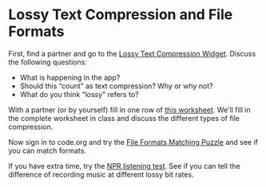 # Lossy Text Compression and File Formats
First, find a partner and go to the [Lossy Text Compression Widget](https://studio.code.org/projects/applab/hxXJIEGg2yza_Q7t9W04xg).
Discuss the following questions:
+ What is happening in the app?
+ Should this “count” as text compression? Why or why not?
+ What do you think “lossy” refers to?
 
 
With a partner (or by yourself) fill in one row of [this worksheet](https://docs.google.com/document/d/1h2pWa-RBS3ZbBg7Z_zfjeh2XqMK8xvRTTefSqz7vchI/edit). We'll fill in the complete worksheet in class and discuss the different types of file compression.   
 
Now sign in to code.org and try the [File Formats Matching Puzzle](https://studio.code.org/s/csp2/stage/5/puzzle/2) and see if you can match formats.   
 
If you have extra time, try the [NPR listening test](http://www.npr.org/sections/therecord/2015/06/02/411473508/how-well-can-you-hear-audio-quality). See if you can tell the difference of recording music at different lossy bit rates. 

